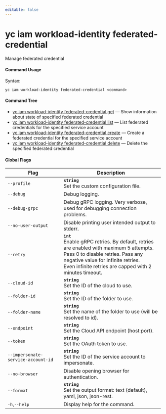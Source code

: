 ```yaml
---
editable: false
---
```


# yc iam workload-identity federated-credential

Manage federated credential

#### Command Usage

Syntax: 

`yc iam workload-identity federated-credential <command>`

#### Command Tree

- [yc iam workload-identity federated-credential get](get.md) — Show information about state of specified federated credential
- [yc iam workload-identity federated-credential list](list.md) — List federated credentials for the specified service account
- [yc iam workload-identity federated-credential create](create.md) — Create a federated credential for the specified service account
- [yc iam workload-identity federated-credential delete](delete.md) — Delete the specified federated credential

#### Global Flags

| Flag | Description |
|----|----|
|`--profile`|<b>`string`</b><br/>Set the custom configuration file.|
|`--debug`|Debug logging.|
|`--debug-grpc`|Debug gRPC logging. Very verbose, used for debugging connection problems.|
|`--no-user-output`|Disable printing user intended output to stderr.|
|`--retry`|<b>`int`</b><br/>Enable gRPC retries. By default, retries are enabled with maximum 5 attempts.<br/>Pass 0 to disable retries. Pass any negative value for infinite retries.<br/>Even infinite retries are capped with 2 minutes timeout.|
|`--cloud-id`|<b>`string`</b><br/>Set the ID of the cloud to use.|
|`--folder-id`|<b>`string`</b><br/>Set the ID of the folder to use.|
|`--folder-name`|<b>`string`</b><br/>Set the name of the folder to use (will be resolved to id).|
|`--endpoint`|<b>`string`</b><br/>Set the Cloud API endpoint (host:port).|
|`--token`|<b>`string`</b><br/>Set the OAuth token to use.|
|`--impersonate-service-account-id`|<b>`string`</b><br/>Set the ID of the service account to impersonate.|
|`--no-browser`|Disable opening browser for authentication.|
|`--format`|<b>`string`</b><br/>Set the output format: text (default), yaml, json, json-rest.|
|`-h`,`--help`|Display help for the command.|
